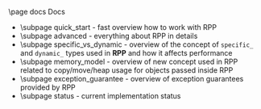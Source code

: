 \page docs Docs

- \subpage quick_start - fast overview how to work with RPP
- \subpage advanced - everything about RPP in details
- \subpage specific_vs_dynamic - overview of the concept of `specific_` and `dynamic_` types used in **RPP** and how it affects performance
- \subpage memory_model - overview of new concept used in RPP related to copy/move/heap usage for objects passed inside RPP
- \subpage exception_guarantee - overview of exception guarantees provided by RPP
- \subpage status - current implementation status
